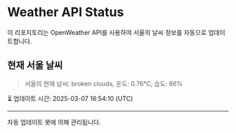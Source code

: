 
# Weather API Status

이 리포지토리는 OpenWeather API를 사용하여 서울의 날씨 정보를 자동으로 업데이트합니다.

## 현재 서울 날씨
> 서울의 현재 날씨: broken clouds, 온도: 0.76°C, 습도: 86%

⏳ 업데이트 시간: 2025-03-07 16:54:10 (UTC)

---
자동 업데이트 봇에 의해 관리됩니다.
